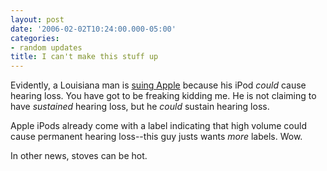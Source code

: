 ```yaml
---
layout: post
date: '2006-02-02T10:24:00.000-05:00'
categories:
- random updates
title: I can't make this stuff up
---
```


Evidently, a Louisiana man is [suing Apple](http://seattlepi.nwsource.com/national/1110AP_Apple_iPod_Lawsuit.html) because his iPod *could* cause hearing loss. You have got to be freaking kidding me. He is not claiming to have *sustained* hearing loss, but he *could* sustain hearing loss.

Apple iPods already come with a label indicating that high volume could cause permanent hearing loss--this guy justs wants *more* labels. Wow.

In other news, stoves can be hot.